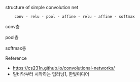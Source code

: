 structure of simple convolution net

```null
    conv - relu - pool - affine - relu - affine - softmax
```



conv층

pool층

softmax층



Reference

- https://cs231n.github.io/convolutional-networks/
- 밑바닥부터 시작하는 딥러닝1, 한빛미디어


